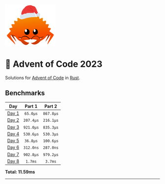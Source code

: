 <img src="./.assets/christmas_ferris.png" width="164">

# 🎄 Advent of Code 2023

Solutions for [Advent of Code](https://adventofcode.com/) in [Rust](https://www.rust-lang.org/).

<!--- advent_readme_stars table --->

<!--- benchmarking table --->
## Benchmarks

| Day | Part 1 | Part 2 |
| :---: | :---: | :---:  |
| [Day 1](./src/bin/01.rs) | `65.0µs` | `867.8µs` |
| [Day 2](./src/bin/02.rs) | `207.4µs` | `216.1µs` |
| [Day 3](./src/bin/03.rs) | `921.0µs` | `835.3µs` |
| [Day 4](./src/bin/04.rs) | `530.6µs` | `530.3µs` |
| [Day 5](./src/bin/05.rs) | `36.8µs` | `100.6µs` |
| [Day 6](./src/bin/06.rs) | `312.0ns` | `287.0ns` |
| [Day 7](./src/bin/07.rs) | `902.8µs` | `979.2µs` |
| [Day 8](./src/bin/08.rs) | `1.7ms` | `3.7ms` |

**Total: 11.59ms**
<!--- benchmarking table --->

---
